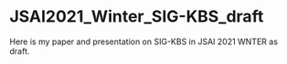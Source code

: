 # JSAI2021_Winter_SIG-KBS_draft
Here is my paper and presentation on SIG-KBS in JSAI 2021 WNTER  as draft.

